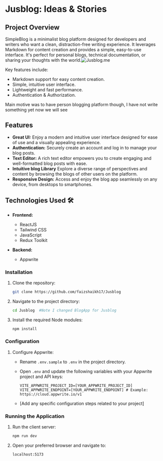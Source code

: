 # Jusblog: Ideas & Stories

## Project Overview

SimpleBlog is a minimalist blog platform designed for developers and writers who want a clean, distraction-free writing experience. It leverages Markdown for content creation and provides a simple, easy-to-use interface.  It's perfect for personal blogs, technical documentation, or sharing your thoughts with the world.![Jusblog.me](https://jusblog.vercel.app/)

Key features include:

*   Markdown support for easy content creation.
*   Simple, intuitive user interface.
*   Lightweight and fast performance.
*   Authentication & Authorization.

Main motive was to have person blogging platform though, I have not write something yet now we will see


## Features

*   **Great UI:**  Enjoy a modern and intuitive user interface designed for ease of use and a visually appealing experience.
*   **Authentication:**  Securely create an account and log in to manage your blog posts.
*   **Text Editor:** A rich text editor empowers you to create engaging and well-formatted blog posts with ease.
*   **Intuitive blog Library** Explore a diverse range of perspectives and content by browsing the blogs of other users on the platform.
*   **Responsive Design:**  Access and enjoy the blog app seamlessly on any device, from desktops to smartphones.

## Technologies Used 🛠️

*   **Frontend:**
    *   ReactJS
    *   Tailwind CSS
    *   JavaScript
    *   Redux Toolkit
    
*   **Backend:**
    *   Appwrite

### Installation

1.  Clone the repository:

    ```bash
    git clone https://github.com/faizshaikh17/Jusblog
    ```

2.  Navigate to the project directory:

    ```bash
    cd Jusblog  #Note I changed BlogApp for Jusblog
    ```

3.  Install the required Node modules:

    ```bash
    npm install
    ```

### Configuration

1.  Configure Appwrite:

    *   Rename `.env.sample` to `.env` in the project directory.
    *   Open `.env` and update the following variables with your Appwrite project and API keys:

        ```
        VITE_APPWRITE_PROJECT_ID=[YOUR_APPWRITE_PROJECT_ID]
        VITE_APPWRITE_ENDPOINT=[YOUR_APPWRITE_ENDPOINT] # Example:  https://cloud.appwrite.io/v1
        ```
    *   [Add any specific configuration steps related to your project]

### Running the Application

1.  Run the client server:

    ```bash
    npm run dev
    ```

2.  Open your preferred browser and navigate to:

    ```
    localhost:5173
    ```
